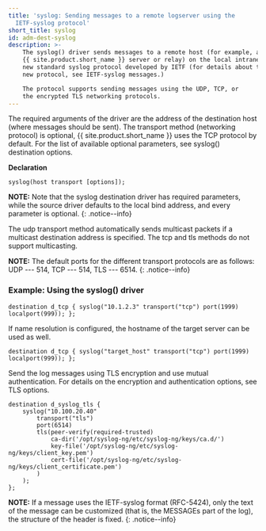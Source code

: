 ```yaml
---
title: 'syslog: Sending messages to a remote logserver using the
  IETF-syslog protocol'
short_title: syslog
id: adm-dest-syslog
description: >-
    The syslog() driver sends messages to a remote host (for example, a
    {{ site.product.short_name }} server or relay) on the local intranet or internet using the
    new standard syslog protocol developed by IETF (for details about the
    new protocol, see IETF-syslog messages.) 

    The protocol supports sending messages using the UDP, TCP, or
    the encrypted TLS networking protocols.
---
```


The required arguments of the driver are the address of the destination
host (where messages should be sent). The transport method (networking
protocol) is optional, {{ site.product.short_name }} uses the TCP protocol by default. For
the list of available optional parameters, see
syslog() destination options.

**Declaration**

```config
syslog(host transport [options]);
```

**NOTE:** Note that the syslog destination driver has required parameters,
while the source driver defaults to the local bind address, and every
parameter is optional.
{: .notice--info}

The udp transport method automatically sends multicast packets if a
multicast destination address is specified. The tcp and tls methods do
not support multicasting.

**NOTE:** The default ports for the different transport protocols are as
follows: UDP --- 514, TCP --- 514, TLS --- 6514.
{: .notice--info}

### Example: Using the syslog() driver

```config
destination d_tcp { syslog("10.1.2.3" transport("tcp") port(1999) localport(999)); };
```

If name resolution is configured, the hostname of the target server can
be used as well.

```config
destination d_tcp { syslog("target_host" transport("tcp") port(1999) localport(999)); };
```

Send the log messages using TLS encryption and use mutual
authentication. For details on the encryption and authentication
options, see TLS options.  

```config
destination d_syslog_tls {
    syslog("10.100.20.40"
        transport("tls")
        port(6514)
        tls(peer-verify(required-trusted)
            ca-dir('/opt/syslog-ng/etc/syslog-ng/keys/ca.d/')
            key-file('/opt/syslog-ng/etc/syslog-ng/keys/client_key.pem')
            cert-file('/opt/syslog-ng/etc/syslog-ng/keys/client_certificate.pem')
        )
    );
};
```

**NOTE:** If a message uses the IETF-syslog format (RFC-5424), only the text
of the message can be customized (that is, the MESSAGEs part of the
log), the structure of the header is fixed.
{: .notice--info}

